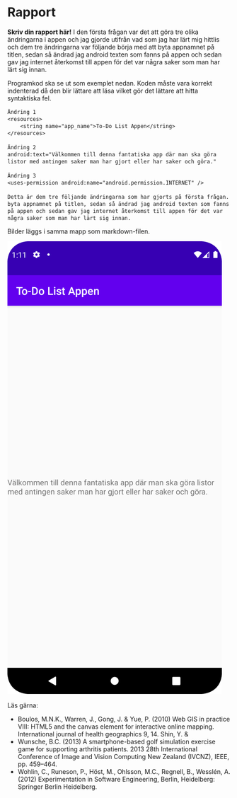 
# Rapport

**Skriv din rapport här!**
I den första frågan var det att göra tre olika ändringarna i appen och jag gjorde utifrån vad som jag har lärt mig hittlis och dem tre ändringarna var följande börja med att byta 
appnamnet på titlen, sedan så ändrad jag android texten som fanns på appen och sedan gav jag internet återkomst till appen för det var några saker som man har lärt sig innan. 

Programkod ska se ut som exemplet nedan. Koden måste vara korrekt indenterad då den blir lättare att läsa vilket gör det lättare att hitta syntaktiska fel.

```
Ändring 1
<resources>
    <string name="app_name">To-Do List Appen</string>
</resources>

Ändring 2
android:text="Välkommen till denna fantatiska app där man ska göra listor med antingen saker man har gjort eller har saker och göra."

Ändring 3
<uses-permission android:name="android.permission.INTERNET" />

Detta är dem tre följande ändringarna som har gjorts på första frågan. byta appnamnet på titlen, sedan så ändrad jag android texten som fanns på appen och sedan gav jag internet återkomst till appen för det var några saker som man har lärt sig innan.
```

Bilder läggs i samma mapp som markdown-filen.

![](android.png)

Läs gärna:

- Boulos, M.N.K., Warren, J., Gong, J. & Yue, P. (2010) Web GIS in practice VIII: HTML5 and the canvas element for interactive online mapping. International journal of health geographics 9, 14. Shin, Y. &
- Wunsche, B.C. (2013) A smartphone-based golf simulation exercise game for supporting arthritis patients. 2013 28th International Conference of Image and Vision Computing New Zealand (IVCNZ), IEEE, pp. 459–464.
- Wohlin, C., Runeson, P., Höst, M., Ohlsson, M.C., Regnell, B., Wesslén, A. (2012) Experimentation in Software Engineering, Berlin, Heidelberg: Springer Berlin Heidelberg.
